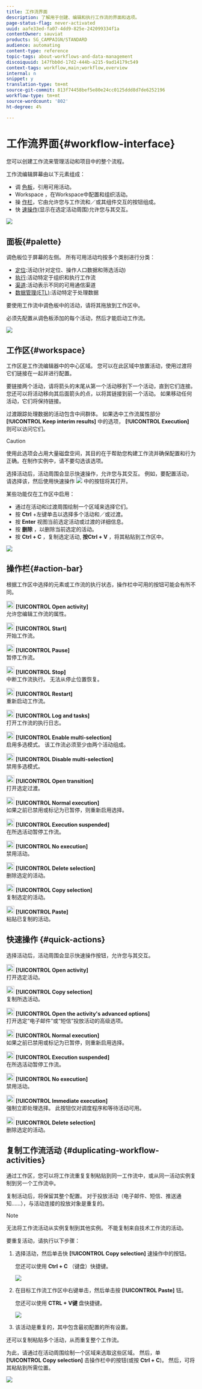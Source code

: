 ```yaml
---
title: 工作流界面
description: 了解用于创建、编辑和执行工作流的界面和选项。
page-status-flag: never-activated
uuid: aafe33ed-fa07-4dd9-825e-242099334f1a
contentOwner: sauviat
products: SG_CAMPAIGN/STANDARD
audience: automating
content-type: reference
topic-tags: about-workflows-and-data-management
discoiquuid: 147fbb0d-17d2-444b-a215-9ad14179c549
context-tags: workflow,main;workflow,overview
internal: n
snippet: y
translation-type: tm+mt
source-git-commit: 813f74458bef5e80e24cc0125ddd8d7de6252196
workflow-type: tm+mt
source-wordcount: '802'
ht-degree: 4%

---
```



# 工作流界面{#workflow-interface}

您可以创建工作流来管理活动和项目中的整个流程。

工作流编辑屏幕由以下元素组成：

* 调 [色板](#palette)，引用可用活动。
* Workspace [](#workspace)，在Workspace中配置和组织活动。
* 操 [作栏](#action-bar)，它由允许您与工作流和／或其组件交互的按钮组成。
* 快 [速操作](#quick-actions)(显示在选定活动周围)允许您与其交互。

![](assets/wkf_overview.png)

## 面板{#palette}

调色板位于屏幕的左侧。 所有可用活动均按多个类别进行分类：

* [定位](../../automating/using/about-targeting-activities.md):活动(针对定位、操作人口数据和筛选活动)
* [执行](../../automating/using/about-execution-activities.md):活动特定于组织和执行工作流
* [渠道](../../automating/using/about-channel-activities.md):活动表示不同的可用通信渠道
* [数据管理(ETL)](../../automating/using/about-data-management-activities.md):活动特定于处理数据

要使用工作流中调色板中的活动，请将其拖放到工作区中。

必须先配置从调色板添加的每个活动，然后才能启动工作流。

![](assets/workflow_palette.png)

## 工作区{#workspace}

工作区是工作流编辑器中的中心区域。 您可以在此区域中放置活动，使用过渡将它们链接在一起并进行配置。

要链接两个活动，请将箭头的末尾从第一个活动移到下一个活动，直到它们连接。 您还可以将活动移向其后面箭头的点，以将其链接到前一个活动。 如果移动任何活动，它们将保持链接。

过渡跟踪处理数据的活动包含中间群体。 如果选中工作流属性部分 **[!UICONTROL Keep interim results]** 中的选项， **[!UICONTROL Execution]** 则可以访问它们。

>[!CAUTION]
>
>使用此选项会占用大量磁盘空间，其目的在于帮助您构建工作流并确保配置和行为正确。在制作实例中，请不要勾选该选项。


选择活动后，活动周围会显示快速操作，允许您与其交互。 例如，要配置活动，请选择该，然后使用快速操作 ![](assets/edit_darkgrey-24px_table.png) 中的按钮将其打开。

某些功能仅在工作区中启用：

* 通过在活动和过渡周围绘制一个区域来选择它们。
* 按 **Ctrl** +左键单击以选择多个活动和／或过渡。
* 按 **Enter** 视图当前选定活动或过渡的详细信息。
* 按 **删除** ，以删除当前选定的活动。
* 按 **Ctrl + C** ，复制选定活动, **按Ctrl + V** ，将其粘贴到工作区中。

![](assets/workflow_workspace.png)

## 操作栏{#action-bar}

根据工作区中选择的元素或工作流的执行状态，操作栏中可用的按钮可能会有所不同。

<img height="21px" src="assets/edit_darkgrey-24px.png" /> **[!UICONTROL Open activity]**<br/>允许您编辑工作流的属性。

<img height="21px" src="assets/play_darkgrey-24px_table.png" /> **[!UICONTROL Start]**<br/>开始工作流。

<img height="21px" src="assets/pause_darkgrey-24px_table.png" /> **[!UICONTROL Pause]**<br/>暂停工作流。

<img height="21px" src="assets/stop_darkgrey-24px_table.png" /> **[!UICONTROL Stop]**<br/>中断工作流执行。 无法从停止位置恢复。

<img height="21px" src="assets/pauseplay_darkgrey-24px_table.png" /> **[!UICONTROL Restart]**<br/>重新启动工作流。

<img height="21px" src="assets/printpreview_darkgrey-24px_table.png" /> **[!UICONTROL Log and tasks]**<br/>打开工作流的执行日志。

<img height="21px" src="assets/checkcircle_darkgrey-24px_table.png" /> **[!UICONTROL Enable multi-selection]**<br/>启用多选模式。 该工作流必须至少由两个活动组成。

<img height="21px" src="assets/closecircle_darkgrey-24px_table.png" /> **[!UICONTROL Disable multi-selection]**<br/>禁用多选模式。<br />

<img height="21px" src="assets/targeted.png" /> **[!UICONTROL Open transition]**<br/>打开选定过渡。<br />

<img height="21px" src="assets/check_darkgrey-24px_table.png" />  **[!UICONTROL Normal execution]**<br/>如果之前已禁用或标记为已暂停，则重新启用选择。<br />

<img height="21px" src="assets/check_pause_darkgrey-24px_table.png" /> **[!UICONTROL Execution suspended]**<br/>在所选活动暂停工作流。<br />

<img height="21px" src="assets/checkdisable.png" /> **[!UICONTROL No execution]**<br/>禁用活动。<br />

<img height="21px" src="assets/delete_darkgrey-24px_table.png" /> **[!UICONTROL Delete selection]**<br/>删除选定的活动。<br />

<img height="21px" src="assets/copy_24px.png" /> **[!UICONTROL Copy selection]**<br/>复制选定的活动。

<img height="21px" src="assets/paste_24px.png" /> **[!UICONTROL Paste]**<br/>粘贴已复制的活动。

## 快速操作 {#quick-actions}

选择活动后，活动周围会显示快速操作按钮，允许您与其交互。

<img height="21px" src="assets/edit_darkgrey-24px.png" /> **[!UICONTROL Open activity]**<br/>打开选定活动。

<img height="21px" src="assets/copy_24px.png" /> **[!UICONTROL Copy selection]**<br/>复制所选活动。

<img height="21px" src="assets/wkf_dlv_act_params_icon.png" /> **[!UICONTROL Open the activity's advanced options]**<br/>打开选定“电子邮件”或“短信”投放活动的高级选项。

<img height="21px" src="assets/check_darkgrey-24px_table.png" /> **[!UICONTROL Normal execution]**<br/>如果之前已禁用或标记为已暂停，则重新启用选择。

<img height="21px" src="assets/check_pause_darkgrey-24px_table.png" /> **[!UICONTROL Execution suspended]**<br/>在所选活动暂停工作流。

<img height="21px" src="assets/checkdisable.png" /> **[!UICONTROL No execution]**<br/>禁用活动。

<img height="21px" src="assets/pending_darkgrey-24px_table.png" /> **[!UICONTROL Immediate execution]**<br/>强制立即处理选择。 此按钮仅对调度程序和<span class="uicontrol">等待</span><span class="uicontrol">活动</span>可用。

<img height="21px" src="assets/delete_darkgrey-24px_table.png" /> **[!UICONTROL Delete selection]**<br/>删除选定的活动。

## 复制工作流活动 {#duplicating-workflow-activities}

通过工作区，您可以将工作流重复复制粘贴到同一工作流中，或从同一活动实例复制到另一个工作流中。

复制活动后，将保留其整个配置。 对于投放活动（电子邮件、短信、推送通知……），与活动连接的投放对象是重复的。

>[!NOTE]
>
>无法将工作流活动从实例复制到其他实例。 不能复制来自技术工作流的活动。

要重复活动，请执行以下步骤：

1. 选择活动，然后单击快 **[!UICONTROL Copy selection]** 速操作中的按钮。

   您还可以使用 **Ctrl + C** （键盘）快捷键。

   ![](assets/wkf_copypaste1.png)

1. 在目标工作流工作区中右键单击，然后单击按 **[!UICONTROL Paste]** 钮。

   您还可以使用 **CTRL + V键** 盘快捷键。

   ![](assets/wkf_copypaste2.png)

1. 该活动是重复的，其中包含最初配置的所有设置。

还可以复制粘贴多个活动，从而重复整个工作流。

为此，请通过在活动周围绘制一个区域来选取这些区域。 然后，单 **[!UICONTROL Copy selection]** 击操作栏中的按钮(或按 **Ctrl + C**)。 然后，可将其粘贴到所需位置。

![](assets/wkf_copypaste3.png)

